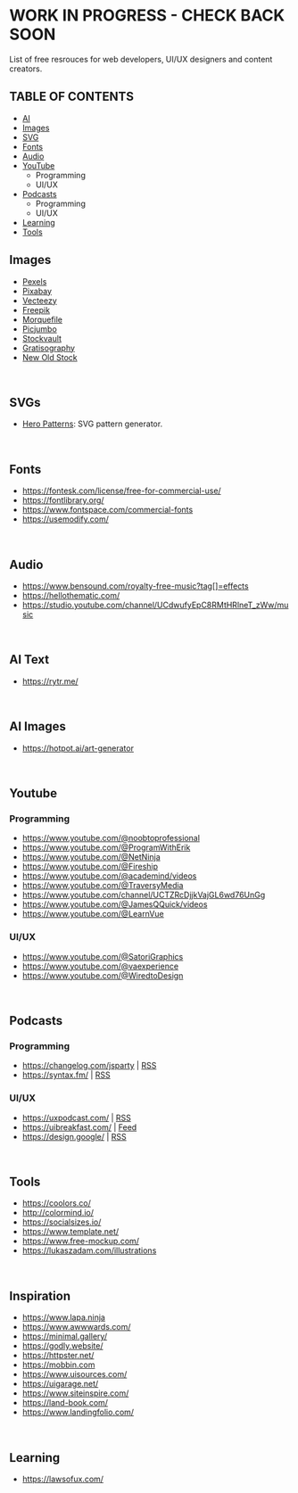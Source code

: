 # **WORK IN PROGRESS - CHECK BACK SOON** 

List of free resrouces for web developers, UI/UX designers and content creators. 

## **TABLE OF CONTENTS**
- [AI](#ai-text)
- [Images](#images)
- [SVG](#svgs)
- [Fonts](#fonts)
- [Audio](#audio)
- [YouTube](#youtube)
  - Programming
  - UI/UX
- [Podcasts](#podcasts)
  - Programming
  - UI/UX
- [Learning](#learning)
- [Tools](#tools)

## Images
- [Pexels](https://www.pexels.com/)
- [Pixabay](https://pixabay.com/)
- [Vecteezy](https://www.vecteezy.com/)
- [Freepik](https://www.freepik.com)
- [Morquefile](https://morguefile.com/)
- [Picjumbo](https://picjumbo.com/)
- [Stockvault](https://www.stockvault.net/free-photos/business/%26s=dl)
- [Gratisography](https://gratisography.com/)
- [New Old Stock](https://nos.twnsnd.co/)
<br />

## SVGs
- [Hero Patterns](https://heropatterns.com/): SVG pattern generator.
<br />

## Fonts
- https://fontesk.com/license/free-for-commercial-use/
- https://fontlibrary.org/
- https://www.fontspace.com/commercial-fonts
- https://usemodify.com/
<br />

## Audio
- https://www.bensound.com/royalty-free-music?tag[]=effects 
- https://hellothematic.com/
- https://studio.youtube.com/channel/UCdwufyEpC8RMtHRlneT_zWw/music
<br />

## AI Text
- https://rytr.me/
<br />

## AI Images
- https://hotpot.ai/art-generator 
<br />

## Youtube
### Programming
- https://www.youtube.com/@noobtoprofessional
- https://www.youtube.com/@ProgramWithErik
- https://www.youtube.com/@NetNinja
- https://www.youtube.com/@Fireship
- https://www.youtube.com/@academind/videos
- https://www.youtube.com/@TraversyMedia
- https://www.youtube.com/channel/UCTZRcDjjkVajGL6wd76UnGg
- https://www.youtube.com/@JamesQQuick/videos
- https://www.youtube.com/@LearnVue

### UI/UX
- https://www.youtube.com/@SatoriGraphics
- https://www.youtube.com/@vaexperience
- https://www.youtube.com/@WiredtoDesign
<br />

## Podcasts
### Programming
- https://changelog.com/jsparty | [RSS](https://changelog.com/jsparty/feed)
- https://syntax.fm/ | [RSS](http://feed.syntax.fm/rss)

### UI/UX
- https://uxpodcast.com/ | [RSS](https://uxpodcast.com/feed/podcast/)
- https://uibreakfast.com/ | [Feed](https://uibreakfast.com/category/podcast/)
- https://design.google/ | [RSS](https://googledesignmethod.libsyn.com/rss)
<br />

## Tools
- https://coolors.co/
- http://colormind.io/
- https://socialsizes.io/
- https://www.template.net/
- https://www.free-mockup.com/
- https://lukaszadam.com/illustrations
<br />

## Inspiration
- https://www.lapa.ninja
- https://www.awwwards.com/
- https://minimal.gallery/
- https://godly.website/
- https://httpster.net/
- https://mobbin.com
- https://www.uisources.com/
- https://uigarage.net/
- https://www.siteinspire.com/
- https://land-book.com/
- https://www.landingfolio.com/


<br />

## Learning 
- https://lawsofux.com/
